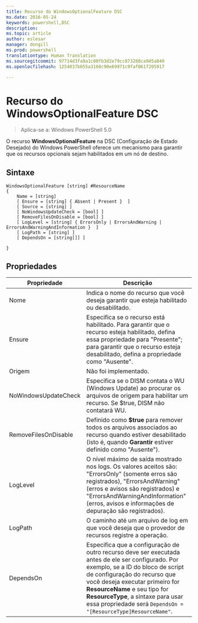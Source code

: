 ```yaml
---
title: Recurso do WindowsOptionalFeature DSC
ms.date: 2016-05-24
keywords: powershell,DSC
description: 
ms.topic: article
author: eslesar
manager: dongill
ms.prod: powershell
translationtype: Human Translation
ms.sourcegitcommit: 97714d3fa9a1c00fb3d2e79cc873280ca945a840
ms.openlocfilehash: 1254037b655a3160c90e69971c9faf061f205917

---
```


# Recurso do WindowsOptionalFeature DSC

> Aplica-se a: Windows PowerShell 5.0

O recurso **WindowsOptionalFeature** na DSC (Configuração de Estado Desejado) do Windows PowerShell oferece um mecanismo para garantir que os recursos opcionais sejam habilitados em um nó de destino.

## Sintaxe

```
WindowsOptionalFeature [string] #ResourceName
{
    Name = [string]
    [ Ensure = [string] { Absent | Present }  ]
    [ Source = [string] ]
    [ NoWindowsUpdateCheck = [bool] ]
    [ RemoveFilesOnDisable = [bool] ]
    [ LogLevel = [string] { ErrorsOnly | ErrorsAndWarning | ErrorsAndWarningAndInformation }  ]
    [ LogPath = [string] ]
    [ DependsOn = [string[]] ]
    
}
```

## Propriedades

|  Propriedade  |  Descrição   | 
|---|---| 
| Nome| Indica o nome do recurso que você deseja garantir que esteja habilitado ou desabilitado.| 
| Ensure| Especifica se o recurso está habilitado. Para garantir que o recurso esteja habilitado, defina essa propriedade para "Presente"; para garantir que o recurso esteja desabilitado, defina a propriedade como "Ausente".|
| Origem| Não foi implementado.|
| NoWindowsUpdateCheck| Especifica se o DISM contata o WU (Windows Update) ao procurar os arquivos de origem para habilitar um recurso. Se $true, DISM não contatará WU.|
| RemoveFilesOnDisable| Definido como **$true** para remover todos os arquivos associados ao recurso quando estiver desabilitado (isto é, quando **Garantir** estiver definido como "Ausente").|
| LogLevel| O nível máximo de saída mostrado nos logs. Os valores aceitos são: "ErrorsOnly" (somente erros são registrados), "ErrorsAndWarning" (erros e avisos são registrados) e "ErrorsAndWarningAndInformation" (erros, avisos e informações de depuração são registrados).|
| LogPath| O caminho até um arquivo de log em que você deseja que o provedor de recursos registre a operação.| 
| DependsOn| Especifica que a configuração de outro recurso deve ser executada antes de ele ser configurado. Por exemplo, se a ID do bloco de script de configuração do recurso que você deseja executar primeiro for __ResourceName__ e seu tipo for __ResourceType__, a sintaxe para usar essa propriedade será `DependsOn = "[ResourceType]ResourceName"`.| 
 






<!--HONumber=Aug16_HO3-->


